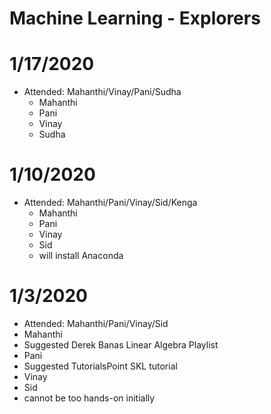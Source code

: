 # Machine Learning - Explorers 

# 1/17/2020
* Attended: Mahanthi/Vinay/Pani/Sudha
  * Mahanthi
  * Pani
  * Vinay
  * Sudha
  
# 1/10/2020
* Attended: Mahanthi/Pani/Vinay/Sid/Kenga
  * Mahanthi
  * Pani
  * Vinay
  * Sid
   * will install Anaconda

# 1/3/2020
* Attended: Mahanthi/Pani/Vinay/Sid
* Mahanthi
 * Suggested Derek Banas Linear Algebra Playlist
* Pani
 * Suggested TutorialsPoint SKL tutorial
* Vinay
* Sid
 * cannot be too hands-on initially
  

